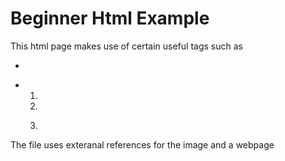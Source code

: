 # Beginner Html Example

This html page makes use of certain useful tags such as 
- <p>
- <ol>
- <li>
- <form>

The file uses exteranal references for the image and a webpage
